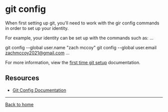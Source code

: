 # git config

When first setting up git, you'll need to work with the gir config commands in order to set up your identity.

For example, your identity can be set up with the commands such as:
...

git config --global user.name "zach mccoy"
git config --global user.email zachmccoy2021@gmail.com
...

For more information, view the [first time git setup](https://git-scm.com/book/en/v2/Getting-Started-First-Time-Git-Setup) documentation.

## Resources

- [Git Config Documentation](https://git-scm.com/docs/git-config)

---

[Back to home](../README.md)